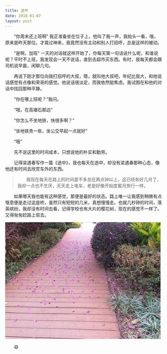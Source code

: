 ```yaml
---
title: 途中
date: 2018-01-07
layout: post
---
```


“你周末还上班啊” 我正准备坐在位子上，他叫了我一声，我抬头一看，哦，原来是昨天那位。才晃过神来，我竟然没有主动和别人打招呼，总是这样的被动。

“是啊，加班” 一天的对话就这样开始了，你每天第一句话说什么呢，和谁说呢？平时不上班，我发现会一天不说话，直到去超市买东西。有时，我每天都会跟司机说早晨，闲聊几句。

再说下刚才那位向我打招呼的大叔，嗯，就叫他大叔吧，年纪比我大，和他说话感觉有点像和荣哥的感觉。他说话很淡定，而我依然挺焦虑。我试图在和他的对话中找回那种平静。

“你在哪上班呢？”我问。

“哦，在高塘石那边”

“你怎么不坐地铁，快很多啊？”

“坐地铁贵一些，坐公交早起一点就好”

“哦”

先不说这里的时间成本，只想说他的朴实和勤劳。

记得梁遇春写作一篇《途中》，我也每天在途中，却没有梁遇春那种心态，像他还有时间去欣赏车外的东西。

> 我现在每天在路上的时间差不多总在两点钟以上，这已经有好几月了，我却一点也不生厌，天天走上电车，老是好像开始度蜜月旅行一样。

如果哪天我也能有这种感觉，那便是最好的状态。路上唯一让我感到稍微有点惬意便是走过这座桥，虽然只有短短的几米，真想慢慢走。也就几秒钟的时间，落英缤纷，我却没有时间去看，记得学校也有大片的樱花树，现在的感觉不一样了。又得匆匆赶路上班去。

<img src="/images/flower.JPG" alt="flower">

:smile:

<style>p {text-indent: 2em}</style>

